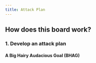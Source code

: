 ```yaml
---
title: Attack Plan
---
```


## How does this board work?
### 1. Develop an attack plan
#### A Big Hairy Audacious Goal (BHAG)
